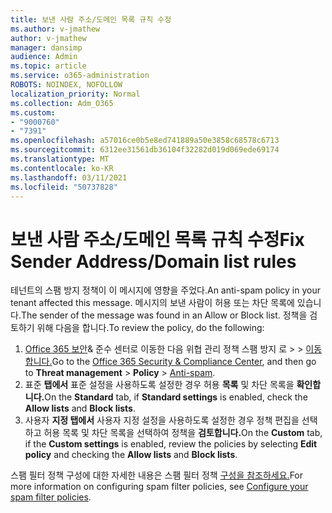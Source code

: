 ```yaml
---
title: 보낸 사람 주소/도메인 목록 규칙 수정
ms.author: v-jmathew
author: v-jmathew
manager: dansimp
audience: Admin
ms.topic: article
ms.service: o365-administration
ROBOTS: NOINDEX, NOFOLLOW
localization_priority: Normal
ms.collection: Adm_O365
ms.custom:
- "9000760"
- "7391"
ms.openlocfilehash: a57016ce0b5e8ed741889a50e3858c68578c6713
ms.sourcegitcommit: 6312ee31561db36104f32282d019d069ede69174
ms.translationtype: MT
ms.contentlocale: ko-KR
ms.lasthandoff: 03/11/2021
ms.locfileid: "50737828"
---
```

# <a name="fix-sender-addressdomain-list-rules"></a><span data-ttu-id="e8d28-102">보낸 사람 주소/도메인 목록 규칙 수정</span><span class="sxs-lookup"><span data-stu-id="e8d28-102">Fix Sender Address/Domain list rules</span></span>

<span data-ttu-id="e8d28-103">테넌트의 스팸 방지 정책이 이 메시지에 영향을 주었다.</span><span class="sxs-lookup"><span data-stu-id="e8d28-103">An anti-spam policy in your tenant affected this message.</span></span> <span data-ttu-id="e8d28-104">메시지의 보낸 사람이 허용 또는 차단 목록에 있습니다.</span><span class="sxs-lookup"><span data-stu-id="e8d28-104">The sender of the message was found in an Allow or Block list.</span></span> <span data-ttu-id="e8d28-105">정책을 검토하기 위해 다음을 합니다.</span><span class="sxs-lookup"><span data-stu-id="e8d28-105">To review the policy, do the following:</span></span>

1. <span data-ttu-id="e8d28-106">[Office 365 보안](https://go.microsoft.com/fwlink/p/?linkid=2077143)& 준수 센터로 이동한 다음 위협 관리 정책 스팸 방지 로  >    >  [이동 합니다.](https://go.microsoft.com/fwlink/?linkid=2101518)</span><span class="sxs-lookup"><span data-stu-id="e8d28-106">Go to the [Office 365 Security & Compliance Center](https://go.microsoft.com/fwlink/p/?linkid=2077143), and then go to **Threat management** > **Policy** > [Anti-spam](https://go.microsoft.com/fwlink/?linkid=2101518).</span></span>
2. <span data-ttu-id="e8d28-107">표준 **탭에서** 표준  설정을 사용하도록 설정한 경우 허용 **목록** 및 차단 목록을 **확인합니다.**</span><span class="sxs-lookup"><span data-stu-id="e8d28-107">On the **Standard** tab, if **Standard settings** is enabled, check the **Allow lists** and **Block lists**.</span></span>
3. <span data-ttu-id="e8d28-108">사용자 **지정 탭에서**  사용자 지정 설정을 사용하도록 설정한  경우 정책 편집을  선택하고 허용 목록 및 차단 목록을 선택하여 정책을 **검토합니다.**</span><span class="sxs-lookup"><span data-stu-id="e8d28-108">On the **Custom** tab, if the **Custom settings** is enabled, review the policies by selecting **Edit policy** and checking the **Allow lists** and **Block lists**.</span></span>

<span data-ttu-id="e8d28-109">스팸 필터 정책 구성에 대한 자세한 내용은 스팸 필터 정책 [구성을 참조하세요.](https://go.microsoft.com/fwlink/?linkid=2101431)</span><span class="sxs-lookup"><span data-stu-id="e8d28-109">For more information on configuring spam filter policies, see [Configure your spam filter policies](https://go.microsoft.com/fwlink/?linkid=2101431).</span></span>
